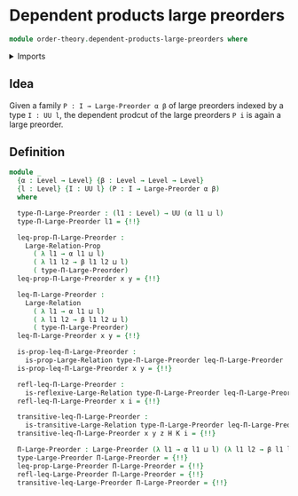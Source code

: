 # Dependent products large preorders

```agda
module order-theory.dependent-products-large-preorders where
```

<details><summary>Imports</summary>

```agda
open import foundation.large-binary-relations
open import foundation.propositions
open import foundation.universe-levels

open import order-theory.large-preorders
```

</details>

## Idea

Given a family `P : I → Large-Preorder α β` of large preorders indexed by a type
`I : UU l`, the dependent prodcut of the large preorders `P i` is again a large
preorder.

## Definition

```agda
module _
  {α : Level → Level} {β : Level → Level → Level}
  {l : Level} {I : UU l} (P : I → Large-Preorder α β)
  where

  type-Π-Large-Preorder : (l1 : Level) → UU (α l1 ⊔ l)
  type-Π-Large-Preorder l1 = {!!}

  leq-prop-Π-Large-Preorder :
    Large-Relation-Prop
      ( λ l1 → α l1 ⊔ l)
      ( λ l1 l2 → β l1 l2 ⊔ l)
      ( type-Π-Large-Preorder)
  leq-prop-Π-Large-Preorder x y = {!!}

  leq-Π-Large-Preorder :
    Large-Relation
      ( λ l1 → α l1 ⊔ l)
      ( λ l1 l2 → β l1 l2 ⊔ l)
      ( type-Π-Large-Preorder)
  leq-Π-Large-Preorder x y = {!!}

  is-prop-leq-Π-Large-Preorder :
    is-prop-Large-Relation type-Π-Large-Preorder leq-Π-Large-Preorder
  is-prop-leq-Π-Large-Preorder x y = {!!}

  refl-leq-Π-Large-Preorder :
    is-reflexive-Large-Relation type-Π-Large-Preorder leq-Π-Large-Preorder
  refl-leq-Π-Large-Preorder x i = {!!}

  transitive-leq-Π-Large-Preorder :
    is-transitive-Large-Relation type-Π-Large-Preorder leq-Π-Large-Preorder
  transitive-leq-Π-Large-Preorder x y z H K i = {!!}

  Π-Large-Preorder : Large-Preorder (λ l1 → α l1 ⊔ l) (λ l1 l2 → β l1 l2 ⊔ l)
  type-Large-Preorder Π-Large-Preorder = {!!}
  leq-prop-Large-Preorder Π-Large-Preorder = {!!}
  refl-leq-Large-Preorder Π-Large-Preorder = {!!}
  transitive-leq-Large-Preorder Π-Large-Preorder = {!!}
```
